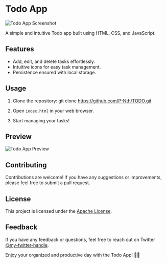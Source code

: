 # Todo App

![Todo App Screenshot](./images/preview.png)

A simple and intuitive Todo app built using HTML, CSS, and JavaScript.

## Features

- Add, edit, and delete tasks effortlessly.
- Intuitive icons for easy task management.
- Persistence ensured with local storage.

## Usage

1. Clone the repository:
git clone https://github.com/P-Nth/TODO.git

2. Open `index.html` in your web browser.

3. Start managing your tasks!

## Preview

![Todo App Preview](./assets/todo-preview.gif)

## Contributing

Contributions are welcome! If you have any suggestions or improvements, please feel free to submit a pull request.

## License

This project is licensed under the [Apache License](LICENSE).

## Feedback

If you have any feedback or questions, feel free to reach out on Twitter [@my-twitter-handle](https://twitter.com/_the_nth).

Enjoy your organized and productive day with the Todo App! 🚀✨

